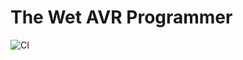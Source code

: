 # The Wet AVR Programmer

![CI](https://github.com/timChase98/WetAvrProgrammer/workflows/CI/badge.svg)
